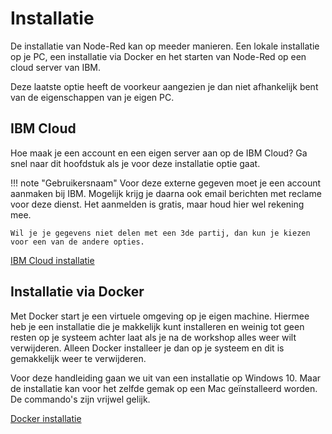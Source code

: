 # Installatie

De installatie van Node-Red kan op meeder manieren. Een lokale installatie op je PC,  een installatie via Docker en het starten van Node-Red op een cloud server van IBM.



Deze laatste optie heeft de voorkeur aangezien je dan niet afhankelijk bent van de eigenschappen van je eigen PC.

## IBM Cloud

Hoe maak je een account en een eigen server aan op de IBM Cloud? Ga snel naar dit hoofdstuk als je voor deze installatie optie gaat.

!!! note "Gebruikersnaam"
	Voor deze externe gegeven moet je een account aanmaken bij IBM. Mogelijk krijg je daarna ook email berichten met reclame voor deze dienst. Het aanmelden is gratis, maar houd hier wel rekening mee.
	
	Wil je je gegevens niet delen met een 3de partij, dan kun je kiezen voor een van de andere opties.

[IBM Cloud installatie](ibm-cloud.md)

## Installatie via Docker 

Met Docker start je een virtuele omgeving op je eigen machine. Hiermee heb je een installatie die je makkelijk kunt installeren en weinig tot geen resten op je systeem achter laat als je na de workshop alles weer wilt verwijderen. Alleen Docker installeer je dan op je systeem en dit is gemakkelijk weer te verwijderen.

Voor deze handleiding gaan we uit van een installatie op Windows 10. Maar de installatie kan voor het zelfde gemak op een Mac geïnstalleerd worden. De commando's zijn vrijwel gelijk.

[Docker installatie](docker-install.md)




